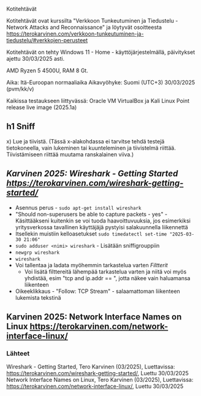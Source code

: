 Kotitehtävät

Kotitehtävät ovat kurssilta "Verkkoon Tunkeutuminen ja Tiedustelu - Network Attacks and Reconnaissance" ja löytyvät osoitteesta https://terokarvinen.com/verkkoon-tunkeutuminen-ja-tiedustelu/#verkkojen-perusteet 

Kotitehtävät on tehty Windows 11 - Home - käyttöjärjestelmällä, päivitykset ajettu 30/03/2025 asti.

AMD Ryzen 5 4500U, RAM 8 Gt.

Aika: Itä-Euroopan normaaliaika Aikavyöhyke: Suomi (UTC+3) 30/03/2025 (pvm/kk/v)

Kaikissa testaukseen liittyvässä: Oracle VM VirtualBox ja Kali Linux Point release live image (2025.1a)


## h1 Sniff
x) Lue ja tiivistä. (Tässä x-alakohdassa ei tarvitse tehdä testejä tietokoneella, vain lukeminen tai kuunteleminen ja tiivistelmä riittää. Tiivistämiseen riittää muutama ranskalainen viiva.)
## *Karvinen 2025: Wireshark - Getting Started https://terokarvinen.com/wireshark-getting-started/*
- Asennus perus - ```sudo apt-get install wireshark```
- "Should non-superusers be able to capture packets - yes" - Käsittääkseni kuitenkin se voi tuoda haavoittuvuuksia, jos esimerkiksi yritysverkossa tavallinen käyttäjäjä pystyisi salakuunnella liikennettä
- Itsellekin muistiin kelloasetukset ```sudo timedatectl set-time "2025-03-30 21:06"```
- ```sudo adduser <nimi> wireshark``` - Lisätään sniffigrouppiin
- ```newgrp wireshark```
- ```wireshark```
- Voi tallentaa ja ladata myöhemmin tarkastelua varten
*Filtterit*
  - Voi lisätä filttereitä lähempää tarkastelua varten ja niitä voi myös yhdistää, esim "tcp and ip.addr == <ip-osoite>", jotta näkee vain haluamansa liikenteen
- Oikeeklikkaus - "Follow: TCP Stream" - salaamattoman liikenteen lukemista tekstinä
## Karvinen 2025: Network Interface Names on Linux https://terokarvinen.com/network-interface-linux/





















### Lähteet
Wireshark - Getting Started, Tero Karvinen (03/2025), Luettavissa: https://terokarvinen.com/wireshark-getting-started/, Luettu 30/03/2025
Network Interface Names on Linux, Tero Karvinen (03/2025), Luettavissa: https://terokarvinen.com/network-interface-linux/, Luettu 30/03/2025


